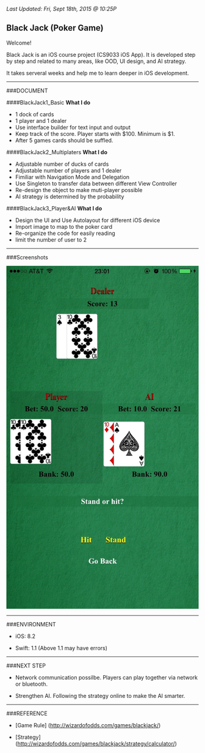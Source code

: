 _Last Updated: Fri, Sept 18th, 2015 @ 10:25P_
## Black Jack (Poker Game)


Welcome!

Black Jack is an iOS course project (CS9033 iOS App). It is developed step by step and related to many areas, like OOD, UI design, and AI strategy.

It takes serveral weeks and help me to learn deeper in iOS development.

____
###DOCUMENT

####BlackJack1_Basic
__What I do__

 * 1 dock of cards
 * 1 player and 1 dealer
 * Use interface builder for text input and output
 * Keep track of the score. Player starts with $100. Minimum is $1. 
 * After 5 games cards should be suffled.



####BlackJack2_Multiplaters
__What I do__

 * Adjustable number of ducks of cards
 * Adjustable number of players and 1 dealer
 * Fimiliar with Navigation Mode and Delegation
 * Use Singleton to transfer data between different View Controller
 * Re-design the object to make muti-player possible
 * AI strategy is determined by the probability



####BlackJack3_Player&AI
__What I do__

 * Design the UI and Use Autolayout for different iOS device
 * Import image to map to the poker card
 * Re-organize the code for easily reading
 * limit the number of user to 2

____

###Screenshots

![ScreenShot](./Screenshots/Game.jpg "Main View")

____

###ENVIRONMENT

 * iOS: 8.2
 
 * Swift: 1.1 (Above 1.1 may have errors)

____

###NEXT STEP

 * Network communication possilbe. Players can play together via network or bluetooth.

 * Strengthen AI. Following the strategy online to make the AI smarter.

____

###REFERENCE

 * [Game Rule] (http://wizardofodds.com/games/blackjack/)

 * [Strategy] (http://wizardofodds.com/games/blackjack/strategy/calculator/)
